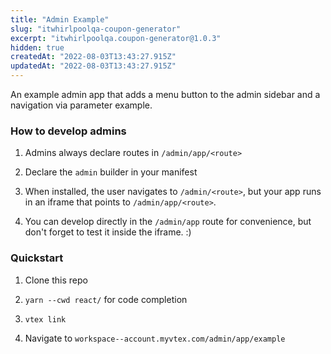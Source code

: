 ```yaml
---
title: "Admin Example"
slug: "itwhirlpoolqa-coupon-generator"
excerpt: "itwhirlpoolqa.coupon-generator@1.0.3"
hidden: true
createdAt: "2022-08-03T13:43:27.915Z"
updatedAt: "2022-08-03T13:43:27.915Z"
---
```

An example admin app that adds a menu button to the admin sidebar and a navigation via parameter example.

### How to develop admins

1. Admins always declare routes in `/admin/app/<route>`

2. Declare the `admin` builder in your manifest

3. When installed, the user navigates to `/admin/<route>`, but your app runs in an iframe that points to `/admin/app/<route>`.

4. You can develop directly in the `/admin/app` route for convenience, but don't forget to test it inside the iframe. :)

### Quickstart

1. Clone this repo

2. `yarn --cwd react/` for code completion

3. `vtex link`

4. Navigate to `workspace--account.myvtex.com/admin/app/example`